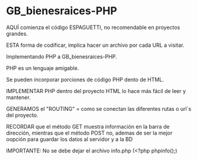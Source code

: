 # GB_bienesraices-PHP

AQUÍ comienza el código ESPAGUETTI, no recomendable en proyectos grandes.

ESTA forma de codificar, implica hacer un archivo por cada URL a visitar.

Implementando PHP a GB_bienesraices-PHP.

PHP es un lenguaje amigable.

Se pueden incorporar porciones de código PHP dento de HTML.

IMPLEMENTAR PHP dentro del proyecto HTML lo hace más fácil de leer y mantener.

GENERAMOS el "ROUTING" = como se conectan las diferentes rutas o url´s del proyecto.

RECORDAR que el método GET muestra información en la barra de dirección, mientras que el método POST no, ademas de ser la mejor oopción para guardar los datos al servidor y a la BD

IMPORTANTE: No se debe dejar el archivo info.php (<?php phpinfo();)
